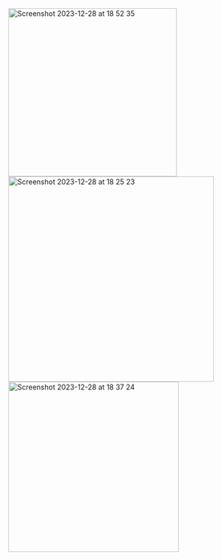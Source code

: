<img width="336" alt="Screenshot 2023-12-28 at 18 52 35" src="https://github.com/SSegunV/LaMeteo/assets/152334094/432501c1-b0e0-4b44-a948-ab8f42083116">

<img width="410" alt="Screenshot 2023-12-28 at 18 25 23" src="https://github.com/SSegunV/LaMeteo/assets/152334094/dd4a60c4-287c-4fa8-898d-f9a85142a732">

<img width="340" alt="Screenshot 2023-12-28 at 18 37 24" src="https://github.com/SSegunV/LaMeteo/assets/152334094/45dfd6a3-e848-44a1-943c-cedefb1535fb">

